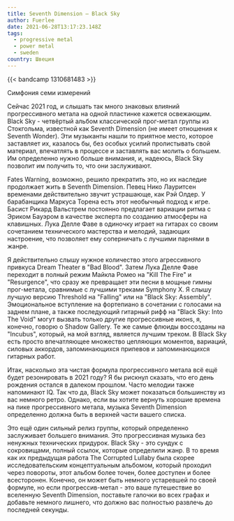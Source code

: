 ```yaml
---
title: Seventh Dimension — Black Sky
author: Fuerlee
date: 2021-06-28T13:17:23.148Z
tags:
  - progressive metal
  - power metal
  - sweden
country: Швеция
---
```

{{< bandcamp 1310681483 >}}

Симфония семи измерений



Сейчас 2021 год, и слышать так много знаковых влияний прогрессивного метала на одной пластинке кажется освежающим. Black Sky - четвёртый альбом классической прог-метал группы из Стокгольма, известной как Seventh Dimension (не имеет отношения к Seventh Wonder). Эти музыканты нашли то приятное место, которое заставляет их, казалось бы, без особых усилий пролистывать свой материал, впечатлять в процессе и заставлять вас молить о большем. Им определенно нужно больше внимания, и, надеюсь, Black Sky позволит им получить то, что они заслуживают.



Fates Warning, возможно, решило прекратить это, но их наследие продолжает жить в Seventh Dimension. Певец Нико Лауритсен временами действительно звучит устрашающе, как Рэй Олдер. У барабанщика Маркуса Торена есть этот необычный подход к игре. Басист Рикард Вальстрем постоянно предлагает вариации ритма с Эриком Бауэром в качестве эксперта по созданию атмосферы на клавишных. Лука Делле Фаве в одиночку играет на гитарах со своим сочетанием технического мастерства и мелодий, задающих настроение, что позволяет ему соперничать с лучшими парнями в жанре.



Я действительно слышу нужное количество этого агрессивного привкуса Dream Theater в "Bad Blood". Затем Лука Делле Фаве переходит в полный режим Майкла Ромео на "Kill The Fire" и "Resurgence", что сразу же превращает эти песни в мощные гимны прог-метала, сравнимые с лучшими треками Symphony X. Я слышу лучшую версию Threshold на "Falling" или на "Black Sky: Assembly". Эмоциональное вступление на фортепиано в сочетании с голосами на заднем плане, а также последующий гитарный рифф на "Black Sky: Into The Void" могут вызвать только другие прогрессивные иконs, я, конечно, говорю о Shadow Gallery. Те же самые флюиды воссозданы на "Incubus", который, на мой взгляд, является лучшим треком. В Black Sky есть просто впечатляющее множество цепляющих моментов, вариаций, силовых аккордов, запоминающихся припевов и запоминающихся гитарных работ.



Итак, насколько эта чистая формула прогрессивного метала всё ещё будет резонировать в 2021 году? Я бы рискнул сказать, что его день рождения остался в далеком прошлом. Часто мелодии также напоминают IQ. Так что да, Black Sky может показаться большинству из вас немного ретро. Однако, если вы хотите вернуть хорошие времена на пике прогрессивного метала, музыка Seventh Dimension определенно должна быть в верхней части вашего списка.



Это ещё один сильный релиз группы, который определенно заслуживает большего внимания. Это прогрессивная музыка без ненужных технических придурок. Black Sky - это сундук с сокровищами, полный ссылок, которые определили жанр. В то время как их предыдущая работа The Corrupted Lullaby была скорее исследовательским концептуальным альбомом, который проходил через повороты, этот альбом более точен, более доступен и более всесторонен. Конечно, он может быть немного устаревшей по своей формуле, но если прогрессив-метал - это ваше путешествие во вселенную Seventh Dimension, поставьте галочки во всех графах и добавьте немного лишнего, что должно вас полностью развлечь до последней секунды.